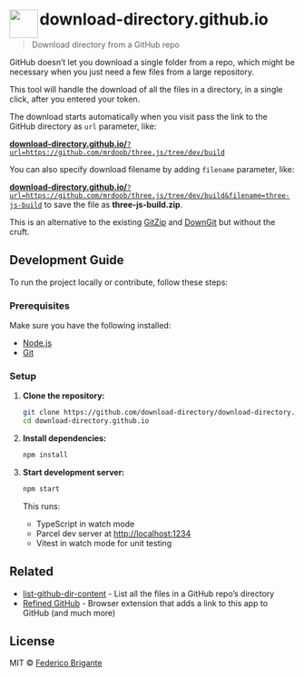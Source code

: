 # download-directory.github.io <img src="logo.svg" width="50" height="50" align="left">

> Download directory from a GitHub repo

GitHub doesn’t let you download a single folder from a repo, which might be necessary when you just need a few files from a large repository.

This tool will handle the download of all the files in a directory, in a single click, after you entered your token.

The download starts automatically when you visit pass the link to the GitHub directory as `url` parameter, like:

[**download-directory.github.io/**`?url=https://github.com/mrdoob/three.js/tree/dev/build`](https://download-directory.github.io/?url=https://github.com/mrdoob/three.js/tree/dev/build)

You can also specify download filename by adding `filename` parameter, like:

[**download-directory.github.io/**`?url=https://github.com/mrdoob/three.js/tree/dev/build&filename=three-js-build`](https://download-directory.github.io/?url=https://github.com/mrdoob/three.js/tree/dev/build&filename=three-js-build) to save the file as **three-js-build.zip**.

This is an alternative to the existing [GitZip](https://kinolien.github.io/gitzip/) and [DownGit](https://minhaskamal.github.io/DownGit/) but without the cruft.

## Development Guide

To run the project locally or contribute, follow these steps:

### Prerequisites

Make sure you have the following installed:

- [Node.js](https://nodejs.org/)
- [Git](https://git-scm.com/)

### Setup

1. **Clone the repository:**

   ```bash
   git clone https://github.com/download-directory/download-directory.github.io
   cd download-directory.github.io
   ```

2. **Install dependencies:**

   ```bash
   npm install
   ```

3. **Start development server:**

   ```bash
   npm start
   ```

   This runs:

   * TypeScript in watch mode
   * Parcel dev server at [http://localhost:1234](http://localhost:1234)
   * Vitest in watch mode for unit testing

## Related

- [list-github-dir-content](https://github.com/fregante/list-github-dir-content) - List all the files in a GitHub repo’s directory
- [Refined GitHub](https://github.com/refined-github/refined-github) - Browser extension that adds a link to this app to GitHub (and much more)

## License

MIT © [Federico Brigante](http://twitter.com/bfred_it)
